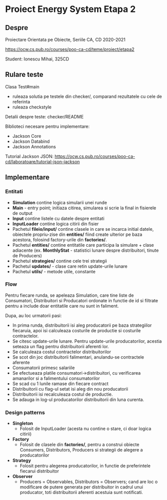 # Proiect Energy System Etapa 2

## Despre

Proiectare Orientata pe Obiecte, Seriile CA, CD
2020-2021

<https://ocw.cs.pub.ro/courses/poo-ca-cd/teme/proiect/etapa2>

Student: Ionescu Mihai, 325CD

## Rulare teste

Clasa Test#main
  * ruleaza solutia pe testele din checker/, comparand rezultatele cu cele de referinta
  * ruleaza checkstyle

Detalii despre teste: checker/README

Biblioteci necesare pentru implementare:
* Jackson Core 
* Jackson Databind 
* Jackson Annotations

Tutorial Jackson JSON: 
<https://ocw.cs.pub.ro/courses/poo-ca-cd/laboratoare/tutorial-json-jackson>

## Implementare

### Entitati
- **Simulation** contine logica simularii unei runde
- **Main** - entry point; initiaza citirea, simularea si scrie la final in fisierele de output
- **Input** contine listele cu datele despre entitati
- **InputLoader** contine logica citirii din fisier
- Pachetul **fileio/input/** contine clasele in care se incarca initial datele, obiectele propriu-zise din **entities/**
 fiind create ulterior pe baza acestora, folosind factory-urile din **factories/**.
- Pachetul **entities/** contine entitatile care participa la simulare + clase adiacente
(ex. **MonthlyStat** - statistici lunare despre distribuitori, tinute de Producers)
- Pachetul **strategies/** contine cele trei strategii
- Pachetul **updates/** - clase care retin update-urile lunare
- Pachetul **utils/** - metode utile, constante

### Flow

Pentru fiecare runda, se apeleaza Simulation, care tine liste de Consumatori, Distribuitori
si Producatori ordonate in functie de id si filtrate pentru a include doar entitatile care
nu sunt in faliment.

Dupa, au loc urmatorii pasi:
- In prima runda, distribuitorii isi aleg producatorii pe baza strategiilor fiecaruia, apoi
isi calculeaza costurile de productie si costurile contractelor.
- Se citesc update-urile lunare. Pentru update-urile producatorilor, acestia seteaza un flag
pentru distribuitorii aferenti lor.
- Se calculeaza costul contractelor distribuitorilor
- Se scot din joc distribuitorii falimentari, anulandu-se contractele aferente
- Consumatorii primesc salariile
- Se efectueaza platile consumatori->distribuitori, cu verificarea amanarilor si a
falimentului consumatorilor
- Se scad cu 1 lunile ramase din fiecare contract
- Distribuitorii cu flag-ul setat isi aleg din nou producatorii
- Distribuitorii isi recalculeaza costul de productie.
- Se adauga in log-ul producatorilor distribuitorii din luna curenta.

### Design patterns

- **Singleton**
    - Folosit de InputLoader (acesta nu contine o stare, ci doar logica citirii)
- **Factory**
    - Folosit de clasele din **factories/**, pentru a construi obiecte Consumers, Distributors, Producers si strategii
de alegere a producatorilor
- **Strategy**
    - Folosit pentru alegerea producatorilor, in functie de preferintele fiecarui distribuitor
- **Observer**
    - Producers = Observables, Distributors = Observers; cand are loc o modificare de putere generata per distribuitor
in cadrul unui producator, toti distribuitorii aferenti acestuia sunt notificati.
